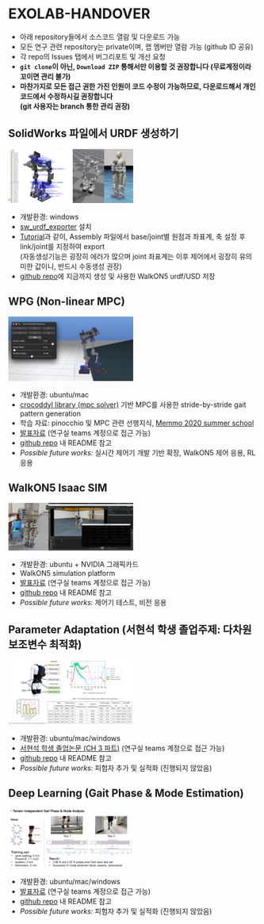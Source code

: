 # EXOLAB-HANDOVER

* 아래 repository들에서 소스코드 열람 및 다운로드 가능
* 모든 연구 관련 repository는 private이며, 랩 멤버만 열람 가능 (github ID 공유)
* 각 repo의 Issues 탭에서 버그리포트 및 개선 요청
* **```git clone```이 아닌, ```Download ZIP``` 통해서만 이용할 것 권장합니다 (무료계정이라 꼬이면 관리 불가)**
* **마찬가지로 모든 접근 권한 가진 인원이 코드 수정이 가능하므로, 다운로드해서 개인 코드에서 수정하시길 권장합니다**<br>
  **(git 사용자는 branch 통한 관리 권장)**

## SolidWorks 파일에서 URDF 생성하기

 <img src="data/figure/fig_URDF.png" width="50%">

* 개발환경: windows
* [sw_urdf_exporter](https://wiki.ros.org/sw_urdf_exporter) 설치
* [Tutorial](https://youtu.be/Id8zVHrQSlE?si=v0TO4Ew7JJsLUWSz)과 같이, Assembly 파일에서 base/joint별 원점과 좌표계, 축 설정 후 link/joint를 지정하여 export<br>
  (자동생성기능은 굉장히 에러가 많으며 joint 좌표계는 이후 제어에서 굉장히 유의미한 값이니, 반드시 수동생성 권장)
* [github repo](https://github.com/sbin-github/myassetsWALKON5)에 지금까지 생성 및 사용한 WalkON5 urdf/USD 저장

<!--
## Dynamics & Pinocchio
* 개발환경: ubuntu/mac
* [pinocchio library (rigid body dynamics solver)](https://github.com/stack-of-tasks/pinocchio) 기반 워크온 응용하기
* 학습 자료: [ETH Zurich Robot Dynamics Textbook](https://ethz.ch/content/dam/ethz/special-interest/mavt/robotics-n-intelligent-systems/rsl-dam/documents/RobotDynamics2017/RD_HS2017script.pdf), [Memmo 2020 summer school](https://memory-of-motion.github.io/summer-school/materials)
* [github repo](https://github.com/sbin-github/WALKON5_SingleGaitWPG_MPC) 내 README 참고
-->

## WPG (Non-linear MPC)

<img src="data/figure/fig_WPG.png" width="50%">

* 개발환경: ubuntu/mac
* [crocoddyl library (mpc solver)](https://github.com/loco-3d/crocoddyl) 기반 MPC를 사용한 stride-by-stride gait pattern generation
* 학습 자료: pinocchio 및 MPC 관련 선행지식, [Memmo 2020 summer school](https://memory-of-motion.github.io/summer-school/materials)
* [발표자료](https://rsckaist.sharepoint.com/:p:/s/RSCLab/EVG7Sl8Mp3JAkbJYEwYBgW4BaW19olpXVQM0K0w0xVxBMQ?e=RmCqWh) (연구실 teams 계정으로 접근 가능)
* [github repo](https://github.com/sbin-github/WALKON5-SingleGaitWPG-MPC) 내 README 참고
* *Possible future works:* 실시간 제어기 개발 기반 확장, WalkON5 제어 응용, RL 응용
  
## WalkON5 Isaac SIM

<img src="data/figure/fig_SIM.png" width="50%">

* 개발환경: ubuntu + NVIDIA 그래픽카드
* WalkON5 simulation platform
* [발표자료](https://rsckaist.sharepoint.com/:p:/s/RSCLab/EYnbRE4QcotIk8Je03JMZ_EBRT5CXE1I-xJF1KuB1XXX_g?e=wNZvNn) (연구실 teams 계정으로 접근 가능)
* [github repo](https://github.com/sbin-github/HRI-SIM-API) 내 README 참고
* *Possible future works:* 제어기 테스트, 비전 응용

## Parameter Adaptation (서현석 학생 졸업주제: 다차원 보조변수 최적화)

<img src="data/figure/fig_SHS.png" width="50%">

* 개발환경: ubuntu/mac/windows
* [서현석 학생 졸업논문 (CH 3 파트)](https://rsckaist.sharepoint.com/:b:/s/RSCLab/EcjUzsVXQWRCifrpdDTI4jQBIHhCOvGPYPCt-9JlK_tMRQ?e=kpeKx0) (연구실 teams 계정으로 접근 가능)
* [github repo](https://github.com/sbin-github/SHS-dissertation) 내 README 참고
* *Possible future works:* 피험자 추가 및 실적화 (진행되지 않았음)

## Deep Learning (Gait Phase & Mode Estimation)

<img src="data/figure/fig_Gait.png" width="50%">

* 개발환경: ubuntu/mac/windows
* [발표자료](https://rsckaist.sharepoint.com/:p:/s/RSCLab/EXVX33B7gThHlFooSdthjWYBimtZKX2jKAyLnqHtSebmpA?e=AUlIu6) (연구실 teams 계정으로 접근 가능)
* [github repo](https://github.com/sbin-github/sbin-github-Handover-GaitPhaseMode) 내 README 참고
* *Possible future works:* 피험자 추가 및 실적화 (진행되지 않았음)
